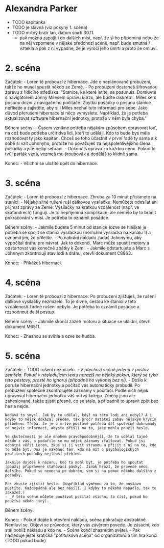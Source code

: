 # Alexandra Parker

- TODO kapitánka
- TODO je slavná (viz pokyny 1. scéna)
- TODO mrtvý bratr Ian, datum smrti 30.11.
    - pak možná zapojit i do dalších míst, např. že si ho připomíná nebo že na něj vzpomene v nějaké předchozí scéně, např. bude smutná / vzteklá a pak z ní vypadne, že je výročí jeho úmrtí a proto se omluví.

# 2. scéna

Začátek:
    - Loren tě probouzí z hibernace. Jde o neplánované probuzení, takže ho musel spustit někdo ze Země.
    - Po probuzení dostaneš šifrovanou zprávu z řídícího střediska: "Stanice, ke které letíte, se posunula. Domluvte s navigátorem Jonny Milesem úpravu kurzu, ale buďte diskrétní. Miles se o posunu dozví z navigačního počítače. Zbytku posádky o posunu stanice neříkejte a zajistěte, aby si i Miles nechal tuto informaci pro sebe. Jako důvod přerušení hibernace si něco vymyslete. Například, že je potřeba aktualizovat software hibernační jednotky, protože v něm byla chyba."

Během scény:
    - Časem vznikne potřeba nějakým způsobem opravovat loď, na což bude potřeba určit dva lidi, kteří to udělají. Kdo to bude bys měla rozhodovat ty jako kapitán. Chceš se toho účastnit v první řadě ty sama a k sobě si vzít Johnnyho, protože ho považuješ za nejspolehlivějšího člena posádky a jste nejlíp sehraní.
    - Dokončíš opravu za každou cenu. Pokud to tvůj parťák vzdá, vezmeš mu šroubovák a doděláš to klidně sama.

Konec:
    - Všichni se uložíte opět do hibernace.

# 3. scéna

Začátek:
    - Loren tě probouzí z hibernace. Zhruba za 10 minut přistanete na stanici.
    - Nějaké silné rušení ruší dálkovou vysílačku. Nemůžete odesílat ani příjmat zprávy ze Země. Vysílačky na krátkou vzdálenost (např. ve skafandrech) fungují. Je to nepříjemná komplikace, ale nemělo by to bránit pokračování v misi. Je potřeba to oznámit posádce.

Během scény:
    - Jakmile budete 5 minut od stanice (ozve se hláška) je potřeba se spojit se stanicí vysílačkou (normální vysílačka na kanálu 1) a oznámit jim, že přiletíte.
    - Po nabrání nákladu zadáš Johnnymu, aby vypočítal dráhu pro návrat. Jak to dokončí, Marc může spustit motory a odstartovat vás konečně zpátky k Zemi. <!-- TODO nápad před startem aby řekla děkovný proslov, pro lepší drama -->
    - Jakmile odstartujete a Marc s Johnnym zkontrolují stav lodi a dráhu, otevři dokument C8863.

Konec:
    - Přikážeš hibernaci.

# 4. scéna

Začátek:
    - Loren tě probouzí z hibernace. Po probuzení zjišťuješ, že rušení dálkové vysílačky nezmizelo. To je divné, cestou ke stanici v této vzdálenosti žádné rušení nebylo. Je potřeba to oznámit posádce a rozhodnout další postup.

Během scény:
    - Jakmile skončí zážeh motoru a situace se uklidní, otevři dokument M6511.

Konec:
    - Zhasnou se světla a ozve se hudba.

# 5. scéna

Začátek:
    - TODO rušení nezmizelo.
    - _V přechozí scéně jedena z postav zemřela. Pokud v následujícím textu narazíš na nějaký pokyn, který se týká této postavy, prostě ho ignoruj (případně ho vykonej bez ní)._
    - Došlo k poruše hibernační jednotky a počítač vás automaticky probudil. Po probuzení společně zkontrolujete záznamy v počítači. Podle nich nějak upravoval hibernační jednotku váš mrtvý kolega. Změny jsou ale zaheslované, takže zjistit přesně, co se stalo, a případně to upravit zpět bez hesla nejde.

    Nedává to smysl. Jak by to udělal, když na této lodi ani nebyl? A i kdyby to nějak dokázal předem, tak proč? Ostatní zabav nějakým krycím příběhem: Třeba, že je o mrtvé postavě potřeba dát společně dohromady co nejvíc informací, abyste přišli na to, jaké mohla použít heslo.

    Ve skutečnosti je ale mnohem pravděpodobnější, že to udělal tajně někdo z vás, a podařilo se mu nějak záznamy zfalšovat. Pokud jsi ochotná věřit Loren, zkus si ji vzít stranou a přijít s ní na to, kdo to může být. Ona je nakonec ten, kdo má mít o psychologických profilech posádky nejlepší přehled.

    Jakmile dojdeš k názoru, kdo to mohl být, je potřeba ho spoutat (použij připravené stahovací pásky). Jinak hrozí, že provede něco dalšího. Pokud se nenechá po dobrém, vem si na pomoc někoho dalšího z posádky.

    Pak zkuste zjistit heslo. (Například výměnou za to, že postavu pustíte. Každopádně ale bez násilí. I kdyby to někoho napadlo, tak to zakážeš.)
    - _V této scéně můžete používat počítač všichni (a číst, pokud ho používá někdo jiný)._

Během scény:

Konec:
    - Pokud dojde k otevření nákladu, scéna pokračuje abstraktně. Nemluví se. Objeví se průvodce, který vás závěrem povede. Je zásadní, kdo stál poblíž nákladu a kdo ne.
    - Scéna končí zhasnutím světel.
    - Pak následuje ještě kratičká "potitulková scéna" od organizátorů a tím hra končí. (TODO pokud bude)
